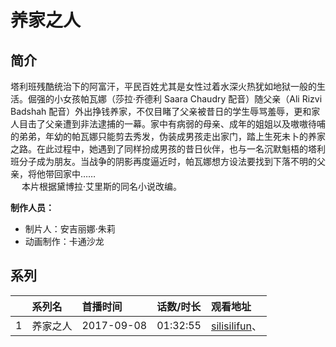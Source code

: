 # 养家之人


## 简介

塔利班残酷统治下的阿富汗，平民百姓尤其是女性过着水深火热犹如地狱一般的生活。倔强的小女孩帕瓦娜（莎拉·乔德利 Saara Chaudry 配音）随父亲（Ali Rizvi Badshah 配音）外出挣钱养家，不仅目睹了父亲被昔日的学生辱骂羞辱，更和家人目击了父亲遭到非法逮捕的一幕。家中有病弱的母亲、成年的姐姐以及嗷嗷待哺的弟弟，年幼的帕瓦娜只能剪去秀发，伪装成男孩走出家门，踏上生死未卜的养家之路。在此过程中，她遇到了同样扮成男孩的昔日伙伴，也与一名沉默魁梧的塔利班分子成为朋友。当战争的阴影再度逼近时，帕瓦娜想方设法要找到下落不明的父亲，将他带回家中……  
　
本片根据黛博拉·艾里斯的同名小说改编。

**制作人员：**
- 制片人：安吉丽娜·朱莉
- 动画制作：卡通沙龙



## 系列

|     |   系列名   |   首播时间  | 话数/时长  | 观看地址 |
|:---  |:------    |:----      |:---       |:---  |
| 1 | 养家之人 | 2017-09-08 | 01:32:55 | [silisilifun](https://www.silisilifun.com/vodsearch/?wd=养家之人)、  |



